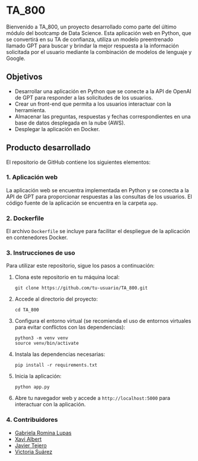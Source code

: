 # TA_800

Bienvenido a TA_800, un proyecto desarrollado como parte del último módulo del bootcamp de Data Science. Esta aplicación web en Python, que se convertirá en su TA de confianza, utiliza un modelo preentrenado llamado GPT para buscar y brindar la mejor respuesta a la información solicitada por el usuario mediante la combinación de modelos de lenguaje y Google.

## Objetivos

- Desarrollar una aplicación en Python que se conecte a la API de OpenAI de GPT para responder a las solicitudes de los usuarios.
- Crear un front-end que permita a los usuarios interactuar con la herramienta.
- Almacenar las preguntas, respuestas y fechas correspondientes en una base de datos desplegada en la nube (AWS).
- Desplegar la aplicación en Docker.

## Producto desarrollado

El repositorio de GitHub contiene los siguientes elementos:

### 1. Aplicación web

La aplicación web se encuentra implementada en Python y se conecta a la API de GPT para proporcionar respuestas a las consultas de los usuarios. El código fuente de la aplicación se encuentra en la carpeta `app`.

### 2. Dockerfile

El archivo `Dockerfile` se incluye para facilitar el despliegue de la aplicación en contenedores Docker.

### 3. Instrucciones de uso

Para utilizar este repositorio, sigue los pasos a continuación:

1. Clona este repositorio en tu máquina local:

   ```shell
   git clone https://github.com/tu-usuario/TA_800.git
   ```

2. Accede al directorio del proyecto:

   ```shell
   cd TA_800
   ```

3. Configura el entorno virtual (se recomienda el uso de entornos virtuales para evitar conflictos con las dependencias):

   ```shell
   python3 -m venv venv
   source venv/bin/activate
   ```

4. Instala las dependencias necesarias:

   ```shell
   pip install -r requirements.txt
   ```

5. Inicia la aplicación:

   ```shell
   python app.py
   ```

6. Abre tu navegador web y accede a `http://localhost:5000` para interactuar con la aplicación.

### 4. Contribuidores

-   [Gabriela Romina Lupas](https://github.com/GabrielaRomina) 
-   [Xavi Albert](https://github.com/XaviAlbert) 
-   [Javier Tejero](https://github.com/javiertejero1) 
-   [Victoria Suárez](https://github.com/Vihelmet) 